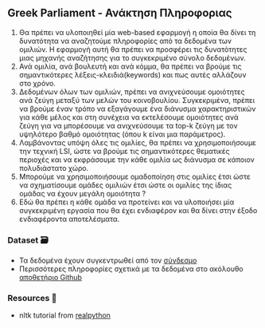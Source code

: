 ## Greek Parliament - Ανάκτηση Πληροφοριας

1. Θα πρέπει να υλοποιηθεί μία web-based εφαρμογή η οποία θα δίνει τη δυνατότητα να αναζητούμε πληροφορίες από τα δεδομένα των ομιλιών. Η εφαρμογή αυτή θα πρέπει να προσφέρει τις δυνατότητες μιας μηχανής αναζήτησης για το συγκεκριμένο σύνολο δεδομένων.
2. Ανά ομιλία, ανά βουλευτή και ανά κόμμα, θα πρέπει να βρούμε τις σημαντικότερες λέξεις-κλειδιά(keywords) και πως αυτές αλλάζουν στο χρόνο.
3. Δεδομένων όλων των ομιλιών, πρέπει να ανιχνεύσουμε ομοιότητες ανά ζεύγη μεταξύ των μελών του κοινοβουλίου. Συγκεκριμένα, πρέπει να βρούμε έναν τρόπο να εξαγάγουμε ένα διάνυσμα χαρακτηριστικών για κάθε μέλος και στη συνέχεια να εκτελέσουμε ομοιότητες ανά ζεύγη για να μπορέσουμε να ανιχνεύσουμε τα top-k ζεύγη με τον υψηλότερο βαθμό ομοιότητας (όπου k είναι μια παράμετρος).
4. Λαμβάνοντας υπόψη όλες τις ομιλίες, θα πρέπει να χρησιμοποιήσουμε την τεχνική LSI, ώστε να βρούμε τις σημαντικότερες θεματικές περιοχές και να εκφράσουμε την κάθε ομιλία ως διάνυσμα σε κάποιον πολυδιάστατο χώρο.
5. Μπορούμε να χρησιμοποιήσουμε ομαδοποίηση στις ομιλίες έτσι ώστε να σχηματίσουμε ομάδες ομιλιών έτσι ώστε οι ομιλίες της ίδιας ομάδας να έχουν μεγάλη ομοιότητα ?
6. Εδώ θα πρέπει η κάθε ομάδα να προτείνει και να υλοποιήσει μία συγκεκριμένη εργασία που θα έχει ενδιαφέρον και θα δίνει στην έξοδο ενδιαφέροντα αποτελέσματα.

### Dataset 🗃️

- Τα δεδομένα έχουν συγκεντρωθεί από τον [σύνδεσμο](https://www.hellenicparliament.gr/Praktika/Synedriaseis-Olomeleias)
- Περισσότερες πληροφορίες σχετικά με τα δεδομένα στο ακόλουθο [αποθετήριο Github](https://github.com/iMEdD-Lab/Greek_Parliament_Proceedings)

### Resources 🤯
- nltk tutorial from [realpython](https://realpython.com/nltk-nlp-python/#getting-started-with-pythons-nltk)